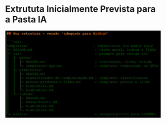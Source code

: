 # Extrututa Inicialmente Prevista para a Pasta IA


![Estrutura Inicial Prevista para a Pasta IA](../assets/ia-estrutura-prevista.png)


